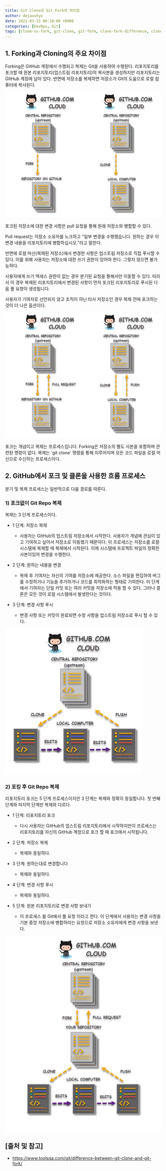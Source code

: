 ```yaml
---
title: Git Clone과 Git Fork의 차이점
author: dejavuhyo
date: 2021-03-15 06:10:00 +0900
categories: [DevOps, Git]
tags: [clone-vs-fork, git-clone, git-form, clone-fork-difference, clone-fork-차이점]
---
```


## 1. Forking과 Cloning의 주요 차이점

Forking은 GitHub 계정에서 수행되고 복제는 Git을 사용하여 수행된다. 리포지토리를 포크할 때 원본 리포지토리(업스트림 리포지토리)의 복사본을 생성하지만 리포지토리는 GitHub 계정에 남아 있다. 반면에 저장소를 복제하면 저장소가 Git의 도움으로 로컬 컴퓨터에 복사된다.

![git-clone-and-git-fork](/assets/img/2021-03-15-difference-between-git-clone-and-git-fork/git-clone-and-git-fork.png)

포크된 저장소에 대한 변경 사항은 pull 요청을 통해 원래 저장소와 병합할 수 있다.

Pull request는 저장소 소유자를 노크하고 "일부 변경을 수행했습니다. 원하는 경우 이 변경 내용을 리포지토리에 병합하십시오."라고 말한다.

반면에 로컬 머신(복제된 저장소)에서 변경한 사항은 업스트림 저장소로 직접 푸시할 수 있다. 이를 위해 사용자는 저장소에 대한 쓰기 권한이 있어야 한다. 그렇지 않으면 불가능하다.

사용자에게 쓰기 액세스 권한이 없는 경우 분기된 요청을 통해서만 이동할 수 있다. 따라서 이 경우 복제된 리포지토리에서 변경된 사항이 먼저 포크된 리포지토리로 푸시된 다음 풀 요청이 생성됩니다.

사용자가 기여자로 선언되지 않고 조직이 아닌 타사 저장소인 경우 복제 전에 포크하는 것이 더 나은 옵션이다.

![git-cloning-and-git-forking](/assets/img/2021-03-15-difference-between-git-clone-and-git-fork/git-cloning-and-git-forking.png)

포크는 개념이고 복제는 프로세스입니다. Forking은 저장소의 별도 사본을 포함하며 관련된 명령이 없다. 복제는 'git clone' 명령을 통해 이루어지며 모든 코드 파일을 로컬 머신으로 수신하는 프로세스이다.

## 2. GitHub에서 포크 및 클론을 사용한 흐름 프로세스
분기 및 복제 프로세스는 일반적으로 다음 경로를 따른다.

### 1) 포크없이 Git Repo 복제
복제는 3 단계 프로세스이다.

* 1 단계: 저장소 복제
  - 사용자는 GitHub의 업스트림 저장소에서 시작한다. 사용자가 개념에 관심이 있고 기여하고 싶어서 저장소로 이동했기 때문이다. 이 프로세스는 저장소를 로컬 시스템에 복제할 때 복제에서 시작된다. 이제 시스템에 프로젝트 파일의 정확한 사본이있어 변경을 수행한다.

* 2 단계: 원하는 내용을 변경
  - 복제 후 기여자는 자신의 기여를 저장소에 제공한다. 소스 파일을 편집하여 버그를 수정하거나 기능을 추가하거나 코드를 최적화하는 형태로 기여한다. 이 단계에서 기여자는 단일 커밋 또는 여러 커밋을 저장소에 적용 할 수 있다. 그러나 결론은 모든 것이 로컬 시스템에서 발생한다는 것이다.

* 3 단계: 변경 사항 푸시
  - 변경 사항 또는 커밋이 완료되면 수정 사항을 업스트림 저장소로 푸시 할 수 있다. 

![git-clone](/assets/img/2021-03-15-difference-between-git-clone-and-git-fork/git-clone.png)

### 2) 포킹 후 Git Repo 복제
리포지토리 포크는 5 단계 프로세스이지만 3 단계는 복제와 정확히 동일합니다. 첫 번째 단계와 마지막 단계만 복제와 다르다.

* 1 단계: 리포지토리 포크
  - 다시 사용자는 GitHub의 업스트림 리포지토리에서 시작하지만이 프로세스는 리포지토리를 자신의 GitHub 계정으로 포크 할 때 포크에서 시작됩니다.

* 2 단계: 저장소 복제
  - 복제와 동일하다.

* 3 단계: 원하는대로 변경합니다
  - 복제와 동일하다.

* 4 단계: 변경 사항 푸시
  - 복제와 동일하다.

* 5 단계: 원본 리포지토리로 변경 사항 보내기
  - 이 프로세스 를 Git에서 풀 요청 이라고 한다. 이 단계에서 사용자는 변경 사항을 기본 중앙 저장소에 병합하라는 요청으로 저장소 소유자에게 변경 사항을 보낸다.

![pull-request](/assets/img/2021-03-15-difference-between-git-clone-and-git-fork/pull-request.png)

## [출처 및 참고]
* <https://www.toolsqa.com/git/difference-between-git-clone-and-git-fork/>
